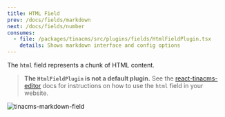 ```yaml
---
title: HTML Field
prev: /docs/fields/markdown
next: /docs/fields/number
consumes:
  - file: /packages/tinacms/src/plugins/fields/HtmlFieldPlugin.tsx
    details: Shows markdown interface and config options
---
```


The `html` field represents a chunk of HTML content.

> **The `HtmlFieldPlugin` is not a default plugin.** See the [react-tinacms-editor](/packages/react-tinacms-editor) docs for instructions on how to use the `html` field in your website.

![tinacms-markdown-field](/img/fields/markdown.png)
